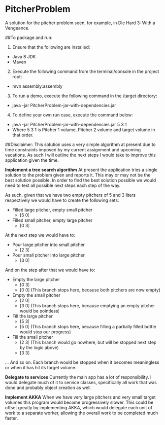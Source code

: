 # PitcherProblem
A solution for the pitcher problem seen, for example, in Die Hard 3: With a Vengeance.

##To package and run:
1. Ensure that the following are installed:
  - Java 8 JDK
  - Maven
2. Execute the following command from the terminal/console in the project root: 
  - mvn assembly:assembly
3. To run a demo, execute the following command in the /target directory: 
  - java -jar PitcherProblem-jar-with-dependencies.jar 
4. To define your own run case, execute the command below:
  - java -jar PitcherProblem-jar-with-dependencies.jar 5 3 1
  - Where 5 3 1 is Pitcher 1 volume, Pitcher 2 volume and target volume in that order.
  
##Disclaimer:
This solution uses a very simple algorithm at present due to time constraints imposed by my current assignment and 
upcoming vacations. As such I will outline the next steps I would take to improve this application given the time.

**Implement a tree search algorithm**
At present the application tries a single solution to the problem given and reports it. This may or may not be the
best solution possible. In order to find the best solution possible we would need to test all possible next steps
each step of the way. 

As such, given that we have two empty pitchers of 5 and 3 liters respectively we would have to create the following sets:
- Filled large pitcher, empty small pitcher
  - [5 0]
- Filled small pitcher, empty large pitcher
  - [0 3]

At the next step we would have to:
- Pour large pitcher into small pitcher
  - [2 3]
- Pour small pitcher into large pitcher
  - [3 0]
  
And on the step after that we would have to:
- Empty the large pitcher
  - [0 3]
  - [0 0] (This branch stops here, because both pitchers are now empty)
- Empty the small pitcher
  - [2 0]
  - [3 0] (This branch stops here, because emptying an empty pitcher would be pointless)
- Fill the large pitcher
  - [5 3]
  - [5 0] (This branch stops here, because filling a partially filled bottle would stop our progress)
- Fill the small pitcher
  - [2 3] (This branch would go nowhere, but will be stopped next step by the logic above)
  - [3 3]
  
... And so on. Each branch would be stopped when it becomes meaningless or when it has hit its target volume.

**Delegate to services**
Currently the main app has a lot of responsibility. I would delegate much of it to service classes, specifically all
work that was done and probably object creation as well.

**Implement AKKA**
When we have very large pitchers and very small target volumes this program would become progressively slower. This
could be offset greatly by implementing AKKA, which would delegate each unit of work to a separate worker, allowing
the overall work to be completed much faster.